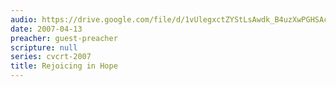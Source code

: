 ```yaml
---
audio: https://drive.google.com/file/d/1vUlegxctZYStLsAwdk_B4uzXwPGHSAcC/view
date: 2007-04-13
preacher: guest-preacher
scripture: null
series: cvcrt-2007
title: Rejoicing in Hope
---
```

